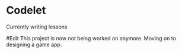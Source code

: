 # Codelet
Currently writing lessons

#Edit
This project is now not being worked on anymore. Moving on to designing a game app.
